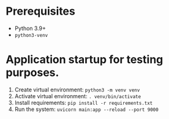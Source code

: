 # Prerequisites
* Python 3.9+
* `python3-venv`


# Application startup for testing purposes.
1. Create virtual environment: `python3 -m venv venv`
2. Activate virtual environment: `. venv/bin/activate`
3. Install requirements: `pip install -r requirements.txt`
5. Run the system: `uvicorn main:app --reload --port 9000`
